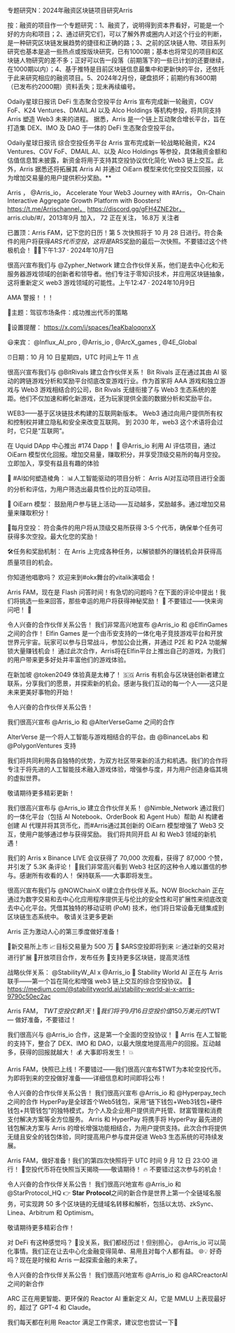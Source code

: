 专题研究N：2024年融资区块链项目研究Arris


按：融资的项目作一个专题研究：1、融资了，说明得到资本界看好，可能是一个好的方向和项目；2、通过研究它们，可以了解外界或圈内人对这个行业的判断，是一种研究区块链发展趋势的捷径和正确的路；3、之前的区块链人物、项目系列研究也基本是追一些热点或按版块研究，已有1000期；基本也将常见的项目和区块链人物研究的差不多；正好可以告一段落（前期落下的一些已计划的还要继续，在1000期以内）；4、基于推特是目前区块链信息最集中和更新快的平台，还依托于此来研究相应的融资项目。5、2024年2月份，硬盘损坏；前期约有3600期（已发布约2000期）资料丢失；现未再续编号。

Odaily星球日报讯 DeFi 生态聚合空投平台 Arris 宣布完成新一轮融资，CGV FoF、K24 Ventures、DMAIL.AI 以及 Alco Holdings 等机构参投，将共同支持 Arris 塑造 Web3 未来的进程。
据悉，Arris 是一个链上互动聚合增长平台，旨在打造集 DEX、IMO 及 DAO 于一体的 DeFi 生态聚合空投平台。

Odaily星球日报讯 综合空投任务平台 Arris 宣布完成新一轮战略轮融资，K24 Ventures、CGV FoF、DMAIL.AI、以及 Alco Holdings 等参投，具体融资金额和估值信息暂未披露，新资金将用于支持其空投协议优化简化 Web3 链上交互。此外，Arris 据悉还将拓展其 Arris AI 并通过 OiEarn 模型来优化空投交互回报，以为增加交易量的用户提供积分奖励。**

Arris
，
@Arris_io，
Accelerate Your Web3 Journey with #Arris，
On-Chain Interactive Aggregate Growth Platform with Boosters!
https://t.me/Arrischannel，
https://discord.gg/gFH4ZNE2br，
arris.club/#/，2013年9月 加入，
72 正在关注，
16.8万 关注者


已置顶：Arris FAM，记下您的日历！第 5 次快照将于 10 月 28 日进行。符合条件的用户将获得$ARS代币空投，这将是$ARS奖励的最后一次快照。不要错过这个终极机会！ 🚀✨下午1:37 · 2024年10月7日

很高兴宣布我们与
@Zypher_Network
建立合作伙伴关系，他们是去中心化和无服务器游戏领域的创新者和领导者。他们专注于零知识技术，并应用区块链抽象，这将重新定义 web3 游戏领域的可能性。上午12:47 · 2024年10月9日

AMA 警报！！！

💬主题：驾驭市场条件：成功推出代币的策略

📌设置提醒： https://x.com/i/spaces/1eaKbaloqonxX

😃来宾： 
@Influx_AI_pro
 , 
@Arris_io
 , 
@ArcX_games
 , 
@4E_Global
 

⏰日期：10 月 10 日星期四，UTC 时间上午 11 点

很高兴宣布我们与
@BitRivals
建立合作伙伴关系！
Bit Rivals 正在通过其由 AI 驱动的跨链游戏分析和奖励平台彻底改变游戏行业。作为首家将 AAA 游戏和独立游戏与 Web3 游戏相结合的公司，Bit Rivals 无缝衔接了与 Web3 生态系统的差距。他们不仅加速和孵化新游戏，还为玩家提供全面的数据分析和奖励平台。

WEB3——基于区块链技术构建的互联网新版本。
Web3 通过向用户提供所有权和控制权并建立隐私和安全来改变互联网。
到 2030 年，web3 这个术语将会过时，它只是“互联网”。 

在 Uquid DApp 中心推出 #174 Dapp！ 🌟 
@Arris_io
利用 AI 评估项目，通过 OiEarn 模型优化回报。增加交易量，赚取积分，并享受顶级交易所的每月空投。
立即加入，享受有益且有趣的体验

💪 #AI如何塑造棱角：
📊人工智能驱动的项目分析：
Arris AI对互动项目进行全面的分析和评估，为用户筛选出最具性价比的互动项目。

💼 OiEarn 模型：
鼓励用户参与链上活动——互动越多，奖励越多。通过增加交易量来赚取积分！

🎁每月空投：
符合条件的用户将从顶级交易所获得 3-5 个代币，确保单个任务可获得多次空投。最大化您的奖励！

🛠任务和奖励机制：
在 Arris 上完成各种任务，以解锁额外的赚钱机会并获得高质量项目的机会。

你知道他唱歌吗？
欢迎来到#okx舞台的vitalik演唱会！

Arris FAM，现在是 Flash 问答时间！有急切的问题吗？在下面的评论中提出！我们将挑选一些来回答，那些幸运的用户将获得神秘奖励！ 🎁
不要错过——快来询问吧！ 🚀

令人兴奋的合作伙伴关系公告！
我们非常高兴地宣布
@Arris_io
和
@ElfinGames
之间的合作！
Elfin Games 是一个由币安支持的一体化电子竞技游戏平台和开放世界元宇宙。玩家可以参与日常战斗，参加公会比赛，并通过 P2E 和 P2A 功能解锁大量赚钱机会！
通过此次合作，Arris将在Elfin平台上推出自己的游戏，为我们的用户带来更多好处并丰富他们的游戏体验。

在新加坡
@token2049
体验真是太棒了！ 🇸🇬 Arris 有机会与区块链创新者建立联系，分享我们的愿景，并探索新的机会。感谢与我们互动的每一个人——这只是未来更美好事物的开始！ 

令人兴奋的合作伙伴关系公告！

我们很高兴宣布
@Arris_io
和
@AlterVerseGame
之间的合作

AlterVerse 是一个将人工智能与游戏相结合的平台。由
@BinanceLabs
和
@PolygonVentures
支持

我们将共同利用各自独特的优势，为双方社区带来新的活力和机遇。我们的合作将专注于将先进的人工智能技术融入游戏体验，增强参与度，并为用户创造身临其境的虚拟世界。

敬请期待更多精彩更新！

我们很高兴宣布与
@Arris_io
建立合作伙伴关系！
@Nimble_Network
通过我们的一体化平台（包括 AI Notebook、OrderBook 和 Agent Hub）帮助 AI 构建者创建 AI 代理并将其货币化，而#Arris通过其创新的 OiEarn 模型增强了 Web3 交互，使用户能够通过参与获得奖励。
我们将共同开启 AI 和 Web3 领域的新机遇！

我们的 Arris x Binance LIVE 会议获得了 70,000 次观看，获得了 87,000 个赞，并引发了 5.3K 条评论！ 🙌我们非常高兴看到 Web3 社区的这种令人难以置信的参与。感谢所有收看的人！
保持联系——大事即将发生。 

很高兴宣布我们与
@NOWChainX
🌐建立合作伙伴关系。NOW Blockchain 正在通过为数字交易和去中心化应用程序提供无与伦比的安全性和可扩展性来彻底改变去中心化平台。凭借其独特的移动证明 (PoM) 技术，他们将日常设备无缝集成到区块链生态系统中。
敬请关注更多更新

 Arris 正为激动人心的第三季度做好准备！

🔗新交易所上市
📈目标交易量为 500 万
🎁 $ARS空投即将到来
💹通过新的交易对进行扩展
💼开放项目合作，发布任务
🌉支持更多区块链，提高灵活性

战略伙伴关系： 
@StabilityW_AI
 x 
@Arris_io
 🤝
Stability World AI 正在与 Arris 联手——第一个旨在简化和增强 web3 链上交互的综合空投协议。
📝  https://medium.com/@stabilityworld.ai/stability-world-ai-x-arris-9790c50ec2ac 

 Arris FAM， $TWT空投仅剩 1 天！ 🚀我们将于 9 月 16 日空投价值 150 万美元的$TWT — 做好准备，不要错过！

我们很高兴与
@Arris_io
合作，这是第一个全面的空投协议！ 🚀
Arris 在人工智能的支持下，整合了 DEX、IMO 和 DAO，以最大限度地提高用户的回报。互动越多，获得的回报就越大！ 💰
大事即将发生！ 💥

 Arris FAM，快照已上线！不要错过——我们很高兴宣布$TWT为本轮空投代币。为即将到来的空投做好准备——详细信息和时间即将公布！

令人兴奋的合作伙伴关系公告！
我们很高兴宣布
@Arris_io
和
@Hyperpay_tech
之间的合作
HyperPay是全球首个Web5钱包，采用“链下钱包+Web3钱包+硬件钱包+共管钱包”的独特模式，为个人及企业用户提供资产托管、财富管理和消费支付解决方案等全方位服务。
Arris 和 HyperPay 将携手将 HyperPay 最先进的钱包解决方案与 Arris 的增长增强功能相结合，为用户提供支持。此次合作将提供无缝且安全的钱包体验，同时提高用户参与度并促进 Web3 生态系统的可持续发展。

Arris FAM，做好准备！我们的第四次快照将于 UTC 时间 9 月 12 日 23:00 进行！ 🚀空投代币将在快照当天揭晓——敬请期待！ 🔥
不要错过这次参与的机会！

令人兴奋的合作伙伴关系公告！
我们很高兴地宣布
@Arris_io
和
@StarProtocol_HQ
👉  𝐒𝐭𝐚𝐫 𝐏𝐫𝐨𝐭𝐨𝐜𝐨𝐥之间的新合作是世界上第一个全链域名服务，可实现跨 50 多个区块链的无缝域名转移和解析，包括以太坊、zkSync、Linea、Arbitrum 和 Optimism。

敬请期待更多精彩合作！

对 DeFi 有这种感觉吗？ 🫣没关系，我们都经历过！但别担心， 
@Arris_io
可以简化事情。我们正在让去中心化金融变得简单、易用且对每个人都有益。 🌐💡
好奇吗？现在是时候和 Arris 一起探索金融的未来了。

令人兴奋的合作伙伴关系公告！
我们很高兴地宣布
@Arris_io
和
@ARCreactorAI
之间的新合作

ARC 正在用更智能、更环保的 Reactor AI 重新定义 AI，它是 MMLU 上表现最好的，超过了 GPT-4 和 Claude。

我们每天都在利用 Reactor 满足工作需求，建议您也尝试一下🤝

